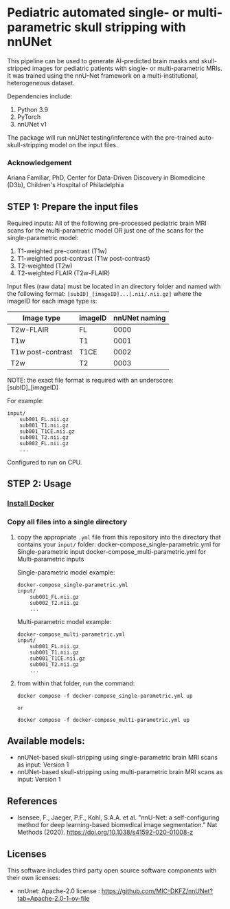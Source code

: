 # Pediatric automated single- or multi-parametric skull stripping with nnUNet

This pipeline can be used to generate AI-predicted brain masks and skull-stripped images for pediatric patients with single- or multi-parametric MRIs. It was trained using the nnU-Net framework on a multi-institutional, heterogeneous dataset.

Dependencies include:
1. Python 3.9
2. PyTorch
3. nnUNet v1

The package will run nnUNet testing/inference with the pre-trained auto-skull-stripping model on the input files.

### Acknowledgement 
Ariana Familiar, PhD, Center for Data-Driven Discovery in Biomedicine (D3b), Children's Hospital of Philadelphia

## STEP 1: Prepare the input files

Required inputs:
All of the following pre-processed pediatric brain MRI scans for the multi-parametric model OR just one of the scans for the single-parametric model: 
1. T1-weighted pre-contrast (T1w)
2. T1-weighted post-contrast (T1w post-contrast)
3. T2-weighted (T2w)
4. T2-weighted FLAIR (T2w-FLAIR)

Input files (raw data) must be located in an directory folder and named with the following format: `[subID]_[imageID]...[.nii/.nii.gz]` where the imageID for each image type is:

| Image type      | imageID | nnUNet naming |
| ----------- | ----------- | ----------- |
| T2w-FLAIR      | FL       | 0000        |
| T1w   | T1        | 0001        |
| T1w post-contrast   | T1CE        | 0002        |
| T2w   | T2        | 0003        |


NOTE: the exact file format is required with an underscore: [subID]_[imageID]

For example:
```
input/
    sub001_FL.nii.gz
    sub001_T1.nii.gz
    sub001_T1CE.nii.gz
    sub001_T2.nii.gz
    sub002_FL.nii.gz
    ...
```

Configured to run on CPU.

## STEP 2: Usage

### [Install Docker](https://docs.docker.com/engine/install/)
### Copy all files into a single directory

1. copy the appropriate `.yml` file from this repository into the directory that contains your `input/` folder:
   docker-compose_single-parametric.yml for Single-parametric input
   docker-compose_multi-parametric.yml for Multi-parametric inputs

    Single-parametric model example: 
    ```
    docker-compose_single-parametric.yml
    input/
        sub001_FL.nii.gz
        sub002_T2.nii.gz
        ...
    ```

    Multi-parametric model example: 
    ```
    docker-compose_multi-parametric.yml
    input/
        sub001_FL.nii.gz
        sub001_T1.nii.gz
        sub001_T1CE.nii.gz
        sub001_T2.nii.gz
        ...
    ```
    
3. from within that folder, run the command:
    ```
    docker compose -f docker-compose_single-parametric.yml up

    or

    docker compose -f docker-compose_multi-parametric.yml up
    ```

## Available models:

- nnUNet-based skull-stripping using single-parametric brain MRI scans as input: Version 1
- nnUNet-based skull-stripping using multi-parametric brain MRI scans as input: Version 1

## References

- Isensee, F., Jaeger, P.F., Kohl, S.A.A. et al. "nnU-Net: a self-configuring method for deep learning-based biomedical image segmentation." Nat Methods (2020). https://doi.org/10.1038/s41592-020-01008-z


## Licenses

This software includes third party open source software components with their own licenses: 

- nnUnet: Apache-2.0 license : https://github.com/MIC-DKFZ/nnUNet?tab=Apache-2.0-1-ov-file
